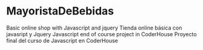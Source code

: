 # MayoristaDeBebidas
Basic online shop with Javascript and jquery
Tienda online básica con javasript y Jquery
Javascript end of course project in CoderHouse
Proyecto final del curso de Javascript en CoderHouse
